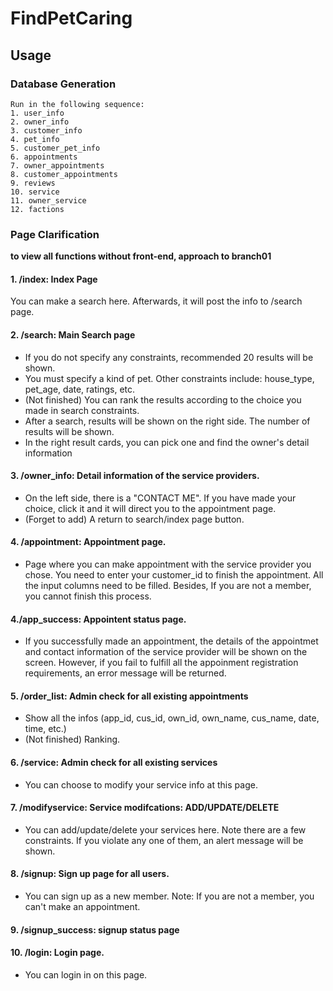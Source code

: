 # FindPetCaring

## Usage

### Database Generation
```
Run in the following sequence:
1. user_info
2. owner_info
3. customer_info
4. pet_info
5. customer_pet_info
6. appointments
7. owner_appointments
8. customer_appointments
9. reviews
10. service
11. owner_service
12. factions
```

### Page Clarification
**to view all functions without front-end, approach to branch01**

#### 1. /index: Index Page
You can make a search here. Afterwards, it will post the info to /search page.

#### 2. /search: Main Search page
- If you do not specify any constraints, recommended 20 results will be shown.
- You must specify a kind of pet. Other constraints include: house_type, pet_age, date, ratings, etc.
- (Not finished) You can rank the results according to the choice you made in search constraints.
- After a search, results will be shown on the right side. The number of results will be shown. 
- In the right result cards, you can pick one and find the owner's detail information

#### 3. /owner_info: Detail information of the service providers.
- On the left side, there is a "CONTACT ME". If you have made your choice, click it and it will direct you to the appointment page.
- (Forget to add) A return to search/index page button.

#### 4. /appointment: Appointment page.
- Page where you can make appointment with the service provider you chose. You need to enter your customer_id to finish the appointment. All the input columns need to be filled. Besides, If you are not a member, you cannot finish this process. 

#### 4./app_success: Appointent status page.
- If you successfully made an appointment, the details of the appointmet and contact information of the service provider will be shown on the screen. However, if you fail to fulfill all the appoinment registration requirements, an error message will be returned.

#### 5. /order_list: Admin check for all existing appointments
- Show all the infos (app_id, cus_id, own_id, own_name, cus_name, date, time, etc.)
- (Not finished) Ranking.

#### 6. /service: Admin check for all existing services
- You can choose to modify your service info at this page.

#### 7. /modifyservice: Service modifcations: ADD/UPDATE/DELETE
- You can add/update/delete your services here. Note there are a few constraints. If you violate any one of them, an alert message will be shown.

#### 8. /signup: Sign up page for all users.
- You can sign up as a new member. Note: If you are not a member, you can't make an appointment.

#### 9. /signup_success: signup status page

#### 10. /login: Login page.
- You can login in on this page.



